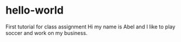 # hello-world
First tutorial for class assignment
Hi my name is Abel and I like to play soccer and work on my business.
